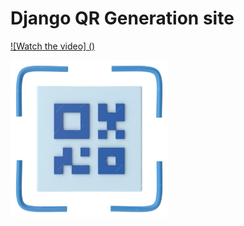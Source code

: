 # Django QR Generation site
[![Watch the video] () ]([https://youtu.be/vt5fpE0bzSY](https://github.com/muradaliyev88/qr_code_generate/blob/main/simplescreenrecorder-2024-04-19_23.52.54.mp4))

<img src="static/images/qr-code-area-3d-illustration_118019-6256.jpg" width=50% height=50%>
